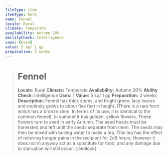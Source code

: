 ```yaml
---
fileType: item
itemType: herb
name: Fennel
locale: Rural
climate: Temperate
availability: Autumn 20%
abilityCheck: Intelligence
uses: {Uses}
value: 5 sp/ 1 gp
preparation: 2 weeks
---
```

>#  Fennel
>
> **Locale:** Rural
> **Climate:** Temperate
> **Availability:** Autumn 20%
> **Ability Check:** Intelligence
> **Uses:** 1
> **Value:** 5 sp/ 1 gp
> **Preparation:** 2 weeks
> **Description:** Fennel has thick stems, and bright green, lacy leaves and routinely grows to about five feet in height. (There is a rare form which has a bronze stem. In terms of its use, it is identical to the common fennel). In summer it has golden, yellow flowers. These flowers turn to seed in early Autumn. The seed heads must be harvested and left until the seeds separate from them. The seeds may then be mixed with boiling water to make a tea. This tea has the effect of relieving hunger pains in the recipient for 2d8 hours, However it does not in anyway act as a substitute for food, and any damage due to starvation will still occur.
{.5eblock}

